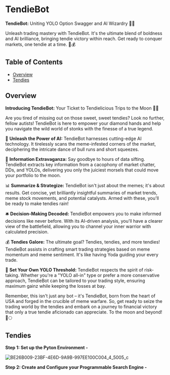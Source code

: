 # TendieBot

**TendieBot:** Uniting YOLO Option Swagger and AI Wizardry 🐔🚀

Unleash trading mastery with TendieBot. It's the ultimate blend of boldness and AI brilliance, bringing tendie victory within reach. Get ready to conquer markets, one tendie at a time. 🚀💰

## Table of Contents 

- [Overview](#Overview)
- [Tendies](#Tendies)


## Overview

**Introducing TendieBot:** Your Ticket to Tendielicious Trips to the Moon 🚀🐔

Are you tired of missing out on those sweet, sweet tendies? Look no further, fellow autists! TendieBot is here to empower your diamond hands and help you navigate the wild world of stonks with the finesse of a true legend.

🤖 **Unleash the Power of AI:** TendieBot harnesses cutting-edge AI technology. It tirelessly scans the meme-infested corners of the market, deciphering the intricate dance of bull runs and short squeezes.

💼 **Information Extravaganza:** Say goodbye to hours of data sifting. TendieBot extracts key information from a cacophony of market chatter, DDs, and YOLOs, delivering you only the juiciest morsels that could move your portfolio to the moon.

📊 **Summarize & Strategize:** TendieBot isn't just about the memes; it's about results. Get concise, yet brilliantly insightful summaries of market trends, meme stock movements, and potential catalysts. Armed with these, you'll be ready to make tendies rain!

🛎️ **Decision-Making Decoded:** TendieBot empowers you to make informed decisions like never before. With its AI-driven analysis, you'll have a clearer view of the battlefield, allowing you to channel your inner warrior with calculated precision.

💰 **Tendies Galore:** The ultimate goal? Tendies, tendies, and more tendies! TendieBot assists in crafting smart trading strategies based on meme momentum and meme sentiment. It's like having Yoda guiding your every trade.

🚀 **Set Your Own YOLO Threshold:** TendieBot respects the spirit of risk-taking. Whether you're a "YOLO all-in" type or prefer a more conservative approach, TendieBot can be tailored to your trading style, ensuring maximum gainz while keeping the losses at bay.

Remember, this isn't just any bot – it's TendieBot, born from the heart of USA and forged in the crucible of meme warfare. So, get ready to seize the trading world by the tendies and embark on a journey to financial victory that only a true tendie aficionado can appreciate. To the moon and beyond! 🚀🌕


## Tendies


**Step 1: Set up the Pyton Environment -**

![BE26B009-23BF-4E6D-9A9B-997EE100C004_4_5005_c](https://github.com/GitGuruStu/StonkYoloer/assets/142630226/2d51860c-c072-4884-8c3d-c774a46c70b2)





**Step 2: Create and Configure your Programmable Search Engine -**









